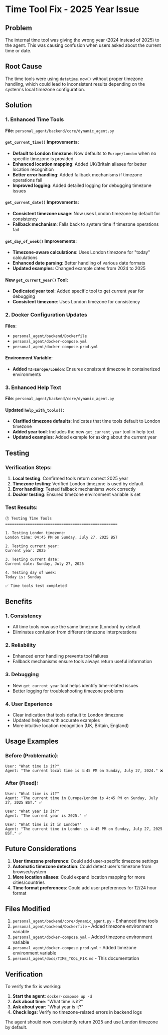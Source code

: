 # Time Tool Fix - 2025 Year Issue

## Problem
The internal time tool was giving the wrong year (2024 instead of 2025) to the agent. This was causing confusion when users asked about the current time or date.

## Root Cause
The time tools were using `datetime.now()` without proper timezone handling, which could lead to inconsistent results depending on the system's local timezone configuration.

## Solution

### 1. Enhanced Time Tools
**File**: `personal_agent/backend/core/dynamic_agent.py`

#### `get_current_time()` Improvements:
- **Default to London timezone**: Now defaults to `Europe/London` when no specific timezone is provided
- **Enhanced location mapping**: Added UK/Britain aliases for better location recognition
- **Better error handling**: Added fallback mechanisms if timezone operations fail
- **Improved logging**: Added detailed logging for debugging timezone issues

#### `get_current_date()` Improvements:
- **Consistent timezone usage**: Now uses London timezone by default for consistency
- **Fallback mechanism**: Falls back to system time if timezone operations fail

#### `get_day_of_week()` Improvements:
- **Timezone-aware calculations**: Uses London timezone for "today" calculations
- **Enhanced date parsing**: Better handling of various date formats
- **Updated examples**: Changed example dates from 2024 to 2025

#### New `get_current_year()` Tool:
- **Dedicated year tool**: Added specific tool to get current year for debugging
- **Consistent timezone**: Uses London timezone for consistency

### 2. Docker Configuration Updates
**Files**: 
- `personal_agent/backend/Dockerfile`
- `personal_agent/docker-compose.yml`
- `personal_agent/docker-compose.prod.yml`

#### Environment Variable:
- **Added `TZ=Europe/London`**: Ensures consistent timezone in containerized environments

### 3. Enhanced Help Text
**File**: `personal_agent/backend/core/dynamic_agent.py`

#### Updated `help_with_tools()`:
- **Clarified timezone defaults**: Indicates that time tools default to London timezone
- **Added year tool**: Includes the new `get_current_year` tool in help text
- **Updated examples**: Added example for asking about the current year

## Testing

### Verification Steps:
1. **Local testing**: Confirmed tools return correct 2025 year
2. **Timezone testing**: Verified London timezone is used by default
3. **Error handling**: Tested fallback mechanisms work correctly
4. **Docker testing**: Ensured timezone environment variable is set

### Test Results:
```
🕐 Testing Time Tools
==================================================

1. Testing London timezone:
London time: 04:45 PM on Sunday, July 27, 2025 BST

2. Testing current year:
Current year: 2025

3. Testing current date:
Current date: Sunday, July 27, 2025

4. Testing day of week:
Today is: Sunday

✅ Time tools test completed
```

## Benefits

### 1. Consistency
- All time tools now use the same timezone (London) by default
- Eliminates confusion from different timezone interpretations

### 2. Reliability
- Enhanced error handling prevents tool failures
- Fallback mechanisms ensure tools always return useful information

### 3. Debugging
- New `get_current_year` tool helps identify time-related issues
- Better logging for troubleshooting timezone problems

### 4. User Experience
- Clear indication that tools default to London timezone
- Updated help text with accurate examples
- More intuitive location recognition (UK, Britain, England)

## Usage Examples

### Before (Problematic):
```
User: "What time is it?"
Agent: "The current local time is 4:45 PM on Sunday, July 27, 2024." ❌
```

### After (Fixed):
```
User: "What time is it?"
Agent: "The current time in Europe/London is 4:45 PM on Sunday, July 27, 2025 BST." ✅

User: "What year is it?"
Agent: "The current year is 2025." ✅

User: "What time is it in London?"
Agent: "The current time in London is 4:45 PM on Sunday, July 27, 2025 BST." ✅
```

## Future Considerations

1. **User timezone preference**: Could add user-specific timezone settings
2. **Automatic timezone detection**: Could detect user's timezone from browser/system
3. **More location aliases**: Could expand location mapping for more cities/countries
4. **Time format preferences**: Could add user preferences for 12/24 hour format

## Files Modified

1. `personal_agent/backend/core/dynamic_agent.py` - Enhanced time tools
2. `personal_agent/backend/Dockerfile` - Added timezone environment variable
3. `personal_agent/docker-compose.yml` - Added timezone environment variable
4. `personal_agent/docker-compose.prod.yml` - Added timezone environment variable
5. `personal_agent/docs/TIME_TOOL_FIX.md` - This documentation

## Verification

To verify the fix is working:

1. **Start the agent**: `docker-compose up -d`
2. **Ask about time**: "What time is it?"
3. **Ask about year**: "What year is it?"
4. **Check logs**: Verify no timezone-related errors in backend logs

The agent should now consistently return 2025 and use London timezone by default. 